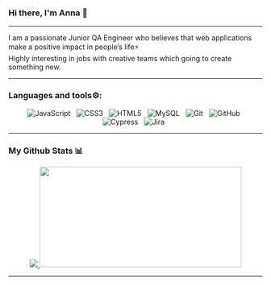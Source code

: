 ### Hi there, I'm Anna 👋

---

I am a passionate Junior QA Engineer who believes that web applications make a positive impact in people’s life⚡<br>
Highly interesting in jobs with creative teams which going to create something new.

---

### Languages and tools⚙️:

<p align="center">
<img src="https://img.shields.io/badge/javascript-%23323330.svg?style=for-the-badge&logo=javascript&logoColor=%23F7DF1E" alt="JavaScript" />&nbsp;&nbsp;
<img src="https://img.shields.io/badge/css3-%231572B6.svg?style=for-the-badge&logo=css3&logoColor=white" alt="CSS3" />&nbsp;&nbsp;
<img src="https://img.shields.io/badge/html5-%23E34F26.svg?style=for-the-badge&logo=html5&logoColor=white" alt="HTML5" />&nbsp;&nbsp;
<img src="https://img.shields.io/badge/mysql-%2300f.svg?style=for-the-badge&logo=mysql&logoColor=white" alt="MySQL" />&nbsp;&nbsp;
<img src="https://img.shields.io/badge/git-%23F05033.svg?style=for-the-badge&logo=git&logoColor=white" alt="Git" />&nbsp;&nbsp;
<img src="https://img.shields.io/badge/github-%23121011.svg?style=for-the-badge&logo=github&logoColor=white" alt="GitHub" />&nbsp;&nbsp;
<img src="https://img.shields.io/badge/-cypress-%23E5E5E5?style=for-the-badge&logo=cypress&logoColor=058a5e" alt="Cypress" />&nbsp;&nbsp;
<img src="https://img.shields.io/badge/jira-%230A0FFF.svg?style=for-the-badge&logo=jira&logoColor=white" alt="Jira" />&nbsp;&nbsp;
</p>

---
### My Github Stats 📊
<div align="center">
  <a href="https://github.com/supremexkid">
    <img src="http://github-profile-summary-cards.vercel.app/api/cards/repos-per-language?username=supremexkid&theme=tokyonight">
 <!-- <img src="http://github-profile-summary-cards.vercel.app/api/cards/profile-details?username=supremexkid&theme=tokyonight", width="50%" height="200em"/> -->
  <a href="https://github.com/supremexkid">
    <img height="200px" width="400px" src="http://github-profile-summary-cards.vercel.app/api/cards/stats?username=supremexkid&theme=tokyonight">
</div>

 ---
<!--
**supremexkid/supremexkid** is a ✨ _special_ ✨ repository because its `README.md` (this file) appears on your GitHub profile.

Here are some ideas to get you started:

- 🔭 I’m currently working on ...
- 🌱 I’m currently learning TypeScript - Gherkin - Cucumber - Playwright
- 👯 I’m looking to collaborate on ...
- 🤔 I’m looking for help with ...
- 💬 Ask me about ...
- 📫 How to reach me: ...
- 😄 Pronouns: ...
- ⚡ Fun fact: ...
-->


